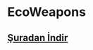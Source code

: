 # EcoWeapons

## [Şuradan İndir](https://www.spigotmc.org/resources/1-16-1-17-%E2%9A%A1-ecoweapons-%E2%9C%A8-create-custom-weapons-%E2%9C%85-effects-crafting-and-more.94601/)

